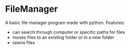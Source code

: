 # FileManager
 A basic file manager program made with python.
Features: 
- can search through computer or specific paths for files
- moves files to an existing folder or in a new folder
- opens files